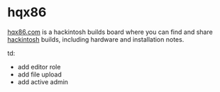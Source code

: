 # hqx86
[hqx86.com](http://hqx86.com/) is a hackintosh builds board where you can find and share [hackintosh](https://en.wikipedia.org/wiki/OSx86) builds, including hardware and installation notes.


td:

- add editor role
- add file upload
- add active admin
